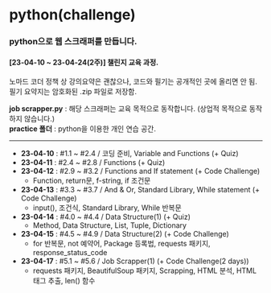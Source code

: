 # python(challenge)
### python으로 웹 스크래퍼를 만듭니다.  
#### [23-04-10 ~ 23-04-24(2주)] 챌린지 교육 과정.  
  
노마드 코더 정책 상 강의요약은 괜찮으나, 코드와 필기는 공개적인 곳에 올리면 안 됨.  
필기 요약지는 암호화된 .zip 파일로 저장함.

**job scrapper.py** : 해당 스크래퍼는 교육 목적으로 동작합니다. (상업적 목적으로 동작하지 않습니다.)  
**practice 폴더** : python을 이용한 개인 연습 공간.

---

- **23-04-10** : #1.1 ~ #2.4 / 코딩 준비, Variable and Functions (+ Quiz)
- **23-04-11** : #2.4 ~ #2.8 / Functions (+ Quiz)
- **23-04-12** : #2.9 ~ #3.2 / Functions and If statement (+ Code Challenge)
    - Function, return문, f-string, if 조건문
- **23-04-13** : #3.3 ~ #3.7 / And & Or, Standard Library, While statement (+ Code Challenge)
    - input(), 조건식, Standard Library, While 반복문
- **23-04-14** : #4.0 ~ #4.4 / Data Structure(1) (+ Quiz)
    - Method, Data Structure, List, Tuple, Dictionary
- **23-04-15** : #4.5 ~ #4.9 / Data Structure(2) (+ Code Challenge)
    - for 반복문, not 예약어, Package 등록법, requests 패키지, response_status_code
- **23-04-17** : #5.1 ~ #5.6 / Job Scrapper(1) (+ Code Challenge(2 days))
    - requests 패키지, BeautifulSoup 패키지, Scrapping, HTML 분석, HTML 태그 추출, len() 함수